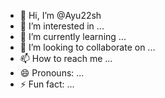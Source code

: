 - 👋 Hi, I’m @Ayu22sh
- 👀 I’m interested in ...
- 🌱 I’m currently learning ...
- 💞️ I’m looking to collaborate on ...
- 📫 How to reach me ...
- 😄 Pronouns: ...
- ⚡ Fun fact: ...

<!---
Ayu22sh/Ayu22sh is a ✨ special ✨ repository because its `README.md` (this file) appears on your GitHub profile.
You can click the Preview link to take a look at your changes.
--->
